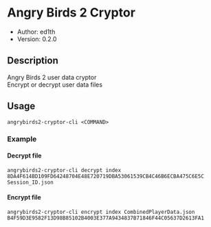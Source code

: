 # Angry Birds 2 Cryptor

* Author: ed1th
* Version: 0.2.0

## Description
Angry Birds 2 user data cryptor<br>
Encrypt or decrypt user data files

## Usage
`angrybirds2-cryptor-cli <COMMAND>`

### Example
#### Decrypt file
`angrybirds2-cryptor-cli decrypt index 8DA4F614BD109FD64248704E48E720719DBA53061539CB4C46B6ECBA475C6E5C Session_ID.json`
#### Encrypt file
`angrybirds2-cryptor-cli encrypt index CombinedPlayerData.json B4F59D3E9582F13D98B85102B4003E377A9434837B71846F44C05637D2613FA1`